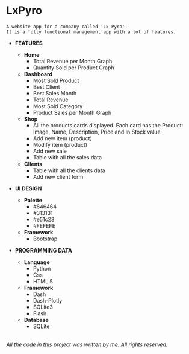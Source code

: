 # LxPyro
    A website app for a company called 'Lx Pyro'.
    It is a fully functional management app with a lot of features.
    
- <strong>FEATURES</strong>
    - <strong>Home</strong>
        - Total Revenue per Month Graph
        - Quantity Sold per Product Graph
    - <strong>Dashboard</strong>
        - Most Sold Product
        - Best Client
        - Best Sales Month
        - Total Revenue
        - Most Sold Category
        - Product Sales per Month Graph
    - <strong>Shop</strong>
        - All the products cards displayed. Each card has the Product: Image, Name, Description, Price and In Stock value
        - Add new item (product)
        - Modify item (product)
        - Add new sale
        - Table with all the sales data
    - <strong>Clients</strong>
        - Table with all the clients data
        - Add new client form

- <strong>UI DESIGN</strong>
    - <strong>Palette</strong>
        - #646464
        - #313131
        - #e51c23
        - #FEFEFE
    - <strong>Framework</strong>
        - Bootstrap

- <strong>PROGRAMMING DATA</strong>
    - <strong>Language</strong>
        - Python
        - Css
        - HTML 5
    - <strong>Framework</strong>
        - Dash
        - Dash-Plotly
        - SQLite3
        - Flask
    - <strong>Database</strong>
        - SQLite
<br>
<em>All the code in this project was written by me. All rights reserved.<em>
